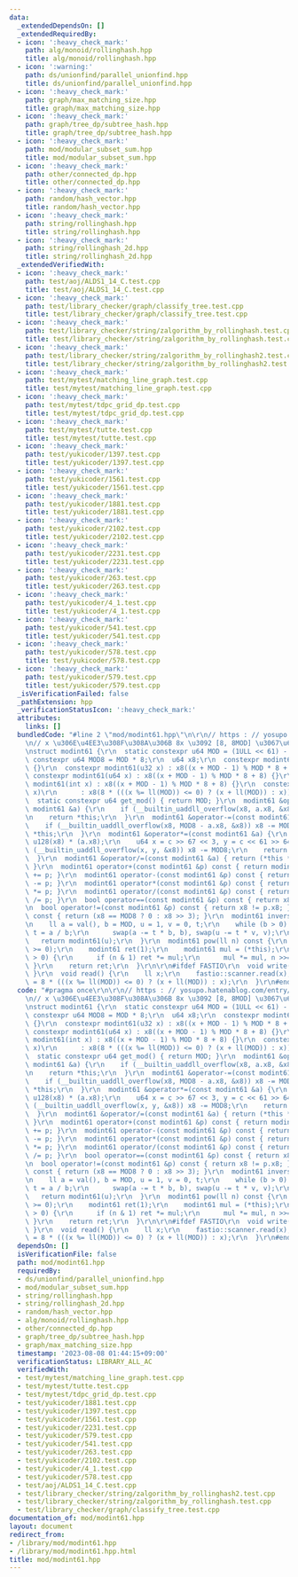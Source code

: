 ```yaml
---
data:
  _extendedDependsOn: []
  _extendedRequiredBy:
  - icon: ':heavy_check_mark:'
    path: alg/monoid/rollinghash.hpp
    title: alg/monoid/rollinghash.hpp
  - icon: ':warning:'
    path: ds/unionfind/parallel_unionfind.hpp
    title: ds/unionfind/parallel_unionfind.hpp
  - icon: ':heavy_check_mark:'
    path: graph/max_matching_size.hpp
    title: graph/max_matching_size.hpp
  - icon: ':heavy_check_mark:'
    path: graph/tree_dp/subtree_hash.hpp
    title: graph/tree_dp/subtree_hash.hpp
  - icon: ':heavy_check_mark:'
    path: mod/modular_subset_sum.hpp
    title: mod/modular_subset_sum.hpp
  - icon: ':heavy_check_mark:'
    path: other/connected_dp.hpp
    title: other/connected_dp.hpp
  - icon: ':heavy_check_mark:'
    path: random/hash_vector.hpp
    title: random/hash_vector.hpp
  - icon: ':heavy_check_mark:'
    path: string/rollinghash.hpp
    title: string/rollinghash.hpp
  - icon: ':heavy_check_mark:'
    path: string/rollinghash_2d.hpp
    title: string/rollinghash_2d.hpp
  _extendedVerifiedWith:
  - icon: ':heavy_check_mark:'
    path: test/aoj/ALDS1_14_C.test.cpp
    title: test/aoj/ALDS1_14_C.test.cpp
  - icon: ':heavy_check_mark:'
    path: test/library_checker/graph/classify_tree.test.cpp
    title: test/library_checker/graph/classify_tree.test.cpp
  - icon: ':heavy_check_mark:'
    path: test/library_checker/string/zalgorithm_by_rollinghash.test.cpp
    title: test/library_checker/string/zalgorithm_by_rollinghash.test.cpp
  - icon: ':heavy_check_mark:'
    path: test/library_checker/string/zalgorithm_by_rollinghash2.test.cpp
    title: test/library_checker/string/zalgorithm_by_rollinghash2.test.cpp
  - icon: ':heavy_check_mark:'
    path: test/mytest/matching_line_graph.test.cpp
    title: test/mytest/matching_line_graph.test.cpp
  - icon: ':heavy_check_mark:'
    path: test/mytest/tdpc_grid_dp.test.cpp
    title: test/mytest/tdpc_grid_dp.test.cpp
  - icon: ':heavy_check_mark:'
    path: test/mytest/tutte.test.cpp
    title: test/mytest/tutte.test.cpp
  - icon: ':heavy_check_mark:'
    path: test/yukicoder/1397.test.cpp
    title: test/yukicoder/1397.test.cpp
  - icon: ':heavy_check_mark:'
    path: test/yukicoder/1561.test.cpp
    title: test/yukicoder/1561.test.cpp
  - icon: ':heavy_check_mark:'
    path: test/yukicoder/1881.test.cpp
    title: test/yukicoder/1881.test.cpp
  - icon: ':heavy_check_mark:'
    path: test/yukicoder/2102.test.cpp
    title: test/yukicoder/2102.test.cpp
  - icon: ':heavy_check_mark:'
    path: test/yukicoder/2231.test.cpp
    title: test/yukicoder/2231.test.cpp
  - icon: ':heavy_check_mark:'
    path: test/yukicoder/263.test.cpp
    title: test/yukicoder/263.test.cpp
  - icon: ':heavy_check_mark:'
    path: test/yukicoder/4_1.test.cpp
    title: test/yukicoder/4_1.test.cpp
  - icon: ':heavy_check_mark:'
    path: test/yukicoder/541.test.cpp
    title: test/yukicoder/541.test.cpp
  - icon: ':heavy_check_mark:'
    path: test/yukicoder/578.test.cpp
    title: test/yukicoder/578.test.cpp
  - icon: ':heavy_check_mark:'
    path: test/yukicoder/579.test.cpp
    title: test/yukicoder/579.test.cpp
  _isVerificationFailed: false
  _pathExtension: hpp
  _verificationStatusIcon: ':heavy_check_mark:'
  attributes:
    links: []
  bundledCode: "#line 2 \"mod/modint61.hpp\"\n\r\n// https : // yosupo.hatenablog.com/entry/2023/08/06/181942\r\
    \n// x \u306E\u4EE3\u308F\u308A\u306B 8x \u3092 [8, 8MOD] \u3067\u6301\u3064\r\
    \nstruct modint61 {\r\n  static constexpr u64 MOD = (1ULL << 61) - 1;\r\n  static\
    \ constexpr u64 MOD8 = MOD * 8;\r\n  u64 x8;\r\n  constexpr modint61() : x8(MOD8)\
    \ {}\r\n  constexpr modint61(u32 x) : x8((x + MOD - 1) % MOD * 8 + 8) {}\r\n \
    \ constexpr modint61(u64 x) : x8((x + MOD - 1) % MOD * 8 + 8) {}\r\n  constexpr\
    \ modint61(int x) : x8((x + MOD - 1) % MOD * 8 + 8) {}\r\n  constexpr modint61(ll\
    \ x)\r\n      : x8(8 * (((x %= ll(MOD)) <= 0) ? (x + ll(MOD)) : x)) {}\r\n\r\n\
    \  static constexpr u64 get_mod() { return MOD; }\r\n  modint61 &operator+=(const\
    \ modint61 &a) {\r\n    if (__builtin_uaddll_overflow(x8, a.x8, &x8)) x8 -= MOD8;\r\
    \n    return *this;\r\n  }\r\n  modint61 &operator-=(const modint61 &a) {\r\n\
    \    if (__builtin_uaddll_overflow(x8, MOD8 - a.x8, &x8)) x8 -= MOD8;\r\n    return\
    \ *this;\r\n  }\r\n  modint61 &operator*=(const modint61 &a) {\r\n    u128 c =\
    \ u128(x8) * (a.x8);\r\n    u64 x = c >> 67 << 3, y = c << 61 >> 64;\r\n    if\
    \ (__builtin_uaddll_overflow(x, y, &x8)) x8 -= MOD8;\r\n    return *this;\r\n\
    \  }\r\n  modint61 &operator/=(const modint61 &a) { return (*this *= a.inverse());\
    \ }\r\n  modint61 operator+(const modint61 &p) const { return modint61(*this)\
    \ += p; }\r\n  modint61 operator-(const modint61 &p) const { return modint61(*this)\
    \ -= p; }\r\n  modint61 operator*(const modint61 &p) const { return modint61(*this)\
    \ *= p; }\r\n  modint61 operator/(const modint61 &p) const { return modint61(*this)\
    \ /= p; }\r\n  bool operator==(const modint61 &p) const { return x8 == p.x8; }\r\
    \n  bool operator!=(const modint61 &p) const { return x8 != p.x8; }\r\n  u64 val()\
    \ const { return (x8 == MOD8 ? 0 : x8 >> 3); }\r\n  modint61 inverse() const {\r\
    \n    ll a = val(), b = MOD, u = 1, v = 0, t;\r\n    while (b > 0) {\r\n     \
    \ t = a / b;\r\n      swap(a -= t * b, b), swap(u -= t * v, v);\r\n    }\r\n \
    \   return modint61(u);\r\n  }\r\n  modint61 pow(ll n) const {\r\n    assert(n\
    \ >= 0);\r\n    modint61 ret(1);\r\n    modint61 mul = (*this);\r\n    while (n\
    \ > 0) {\r\n      if (n & 1) ret *= mul;\r\n      mul *= mul, n >>= 1;\r\n   \
    \ }\r\n    return ret;\r\n  }\r\n\r\n#ifdef FASTIO\r\n  void write() { fastio::printer.write(val());\
    \ }\r\n  void read() {\r\n    ll x;\r\n    fastio::scanner.read(x);\r\n    x8\
    \ = 8 * (((x %= ll(MOD)) <= 0) ? (x + ll(MOD)) : x);\r\n  }\r\n#endif\r\n};\n"
  code: "#pragma once\r\n\r\n// https : // yosupo.hatenablog.com/entry/2023/08/06/181942\r\
    \n// x \u306E\u4EE3\u308F\u308A\u306B 8x \u3092 [8, 8MOD] \u3067\u6301\u3064\r\
    \nstruct modint61 {\r\n  static constexpr u64 MOD = (1ULL << 61) - 1;\r\n  static\
    \ constexpr u64 MOD8 = MOD * 8;\r\n  u64 x8;\r\n  constexpr modint61() : x8(MOD8)\
    \ {}\r\n  constexpr modint61(u32 x) : x8((x + MOD - 1) % MOD * 8 + 8) {}\r\n \
    \ constexpr modint61(u64 x) : x8((x + MOD - 1) % MOD * 8 + 8) {}\r\n  constexpr\
    \ modint61(int x) : x8((x + MOD - 1) % MOD * 8 + 8) {}\r\n  constexpr modint61(ll\
    \ x)\r\n      : x8(8 * (((x %= ll(MOD)) <= 0) ? (x + ll(MOD)) : x)) {}\r\n\r\n\
    \  static constexpr u64 get_mod() { return MOD; }\r\n  modint61 &operator+=(const\
    \ modint61 &a) {\r\n    if (__builtin_uaddll_overflow(x8, a.x8, &x8)) x8 -= MOD8;\r\
    \n    return *this;\r\n  }\r\n  modint61 &operator-=(const modint61 &a) {\r\n\
    \    if (__builtin_uaddll_overflow(x8, MOD8 - a.x8, &x8)) x8 -= MOD8;\r\n    return\
    \ *this;\r\n  }\r\n  modint61 &operator*=(const modint61 &a) {\r\n    u128 c =\
    \ u128(x8) * (a.x8);\r\n    u64 x = c >> 67 << 3, y = c << 61 >> 64;\r\n    if\
    \ (__builtin_uaddll_overflow(x, y, &x8)) x8 -= MOD8;\r\n    return *this;\r\n\
    \  }\r\n  modint61 &operator/=(const modint61 &a) { return (*this *= a.inverse());\
    \ }\r\n  modint61 operator+(const modint61 &p) const { return modint61(*this)\
    \ += p; }\r\n  modint61 operator-(const modint61 &p) const { return modint61(*this)\
    \ -= p; }\r\n  modint61 operator*(const modint61 &p) const { return modint61(*this)\
    \ *= p; }\r\n  modint61 operator/(const modint61 &p) const { return modint61(*this)\
    \ /= p; }\r\n  bool operator==(const modint61 &p) const { return x8 == p.x8; }\r\
    \n  bool operator!=(const modint61 &p) const { return x8 != p.x8; }\r\n  u64 val()\
    \ const { return (x8 == MOD8 ? 0 : x8 >> 3); }\r\n  modint61 inverse() const {\r\
    \n    ll a = val(), b = MOD, u = 1, v = 0, t;\r\n    while (b > 0) {\r\n     \
    \ t = a / b;\r\n      swap(a -= t * b, b), swap(u -= t * v, v);\r\n    }\r\n \
    \   return modint61(u);\r\n  }\r\n  modint61 pow(ll n) const {\r\n    assert(n\
    \ >= 0);\r\n    modint61 ret(1);\r\n    modint61 mul = (*this);\r\n    while (n\
    \ > 0) {\r\n      if (n & 1) ret *= mul;\r\n      mul *= mul, n >>= 1;\r\n   \
    \ }\r\n    return ret;\r\n  }\r\n\r\n#ifdef FASTIO\r\n  void write() { fastio::printer.write(val());\
    \ }\r\n  void read() {\r\n    ll x;\r\n    fastio::scanner.read(x);\r\n    x8\
    \ = 8 * (((x %= ll(MOD)) <= 0) ? (x + ll(MOD)) : x);\r\n  }\r\n#endif\r\n};"
  dependsOn: []
  isVerificationFile: false
  path: mod/modint61.hpp
  requiredBy:
  - ds/unionfind/parallel_unionfind.hpp
  - mod/modular_subset_sum.hpp
  - string/rollinghash.hpp
  - string/rollinghash_2d.hpp
  - random/hash_vector.hpp
  - alg/monoid/rollinghash.hpp
  - other/connected_dp.hpp
  - graph/tree_dp/subtree_hash.hpp
  - graph/max_matching_size.hpp
  timestamp: '2023-08-08 01:44:15+09:00'
  verificationStatus: LIBRARY_ALL_AC
  verifiedWith:
  - test/mytest/matching_line_graph.test.cpp
  - test/mytest/tutte.test.cpp
  - test/mytest/tdpc_grid_dp.test.cpp
  - test/yukicoder/1881.test.cpp
  - test/yukicoder/1397.test.cpp
  - test/yukicoder/1561.test.cpp
  - test/yukicoder/2231.test.cpp
  - test/yukicoder/579.test.cpp
  - test/yukicoder/541.test.cpp
  - test/yukicoder/263.test.cpp
  - test/yukicoder/2102.test.cpp
  - test/yukicoder/4_1.test.cpp
  - test/yukicoder/578.test.cpp
  - test/aoj/ALDS1_14_C.test.cpp
  - test/library_checker/string/zalgorithm_by_rollinghash2.test.cpp
  - test/library_checker/string/zalgorithm_by_rollinghash.test.cpp
  - test/library_checker/graph/classify_tree.test.cpp
documentation_of: mod/modint61.hpp
layout: document
redirect_from:
- /library/mod/modint61.hpp
- /library/mod/modint61.hpp.html
title: mod/modint61.hpp
---
```

